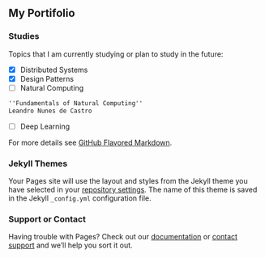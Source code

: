 ## My Portifolio

### Studies

Topics that I am currently studying or plan to study in the future:

- [x] Distributed Systems
- [x] Design Patterns 
- [ ] Natural Computing 
```markdown
''Fundamentals of Natural Computing''
Leandro Nunes de Castro
```
- [ ] Deep Learning

For more details see [GitHub Flavored Markdown](https://guides.github.com/features/mastering-markdown/).

### Jekyll Themes

Your Pages site will use the layout and styles from the Jekyll theme you have selected in your [repository settings](https://github.com/bzamith/bzamith.github.io/settings). The name of this theme is saved in the Jekyll `_config.yml` configuration file.

### Support or Contact

Having trouble with Pages? Check out our [documentation](https://help.github.com/categories/github-pages-basics/) or [contact support](https://github.com/contact) and we’ll help you sort it out.
